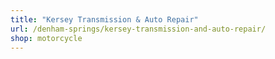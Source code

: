 ```yaml
---
title: "Kersey Transmission & Auto Repair"
url: /denham-springs/kersey-transmission-and-auto-repair/
shop: motorcycle
---
```

